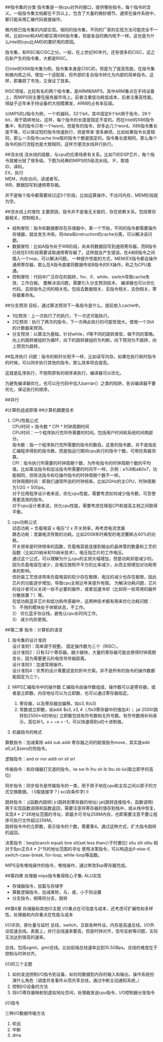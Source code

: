##指令集的分类
指令集是一块cpu对外的接口，提供哪些指令，每个指令的含义。一般指令集文档都在千页以上，包含了大量的微妙细节。通常在操作系统中，都只能采用汇编代码直接操作。

微内核已指令集的内部实现。相同的指令集，不同的厂家的实现方法可能完全不一样。比如Intel和AMD都实用X86指令集，但是各自的微内核不一样。这也是为什么Intel的cpu比AMD的要好用的原因。

指令集，有RISC和CISC之分。一般，在上世纪90年代，还有很多的CISC，这之后新产生的指令集，大都是RISC。

已Intel的X86指令集为例，指令集本身是CISC的，但是为了提高性能，在指令集和微内核之间，增加一个适配层，将外部的复杂指令转化为内部的简单指令。这样，即兼顾了市场，又保证了效率。

RISC领域，比较有名的两个指令集，是ARM和MIPS。其中ARM重点在手持设备上，而MIPS则主要在服务器市场上。前者注重低功耗低成本，后者注重高性能。得益于近年来手持设备的大规模爆发，ARM的占有率反超。

以MIPS的J指令为例，一个机器码，32个bit，其中固定6个bit用于指令，26个bit，用于跳转地址。这样，每个指令的长度是固定不变的。而在Intel的X86指令集中，有的指令只有一个lword，但是有的指令，却多达几个word。X86指令集长度不等，可以保证短的指令快速执行，但是带来 很多麻烦。比如如果指令长度相同，那么一次指令cache line取的指令个数是固定的。指令集长度相同，那么每个指令的执行流程也是大致相同，这样方便流水线并行执行。

##流水线
流水线的级数，与cpu的应用场景有关系。比如TI的DSP芯片，每个指令就被分层了很多级。下图为经典的MIPS的5级流水线。
IF，取值  
ID，译码，  
EX，执行  
MEM，内存访问，读或者写。  
WB，数据回写到通用寄存器。  

并不是每个指令都需要经过这5个阶段，比如运算操作，不访问内存，MEM阶段就为空。


##流水线上的冒险
主要原因，指令并不是毫无关联的，存在依赖关系。包括寄存器相关，控制相关。
* 结构冒险：指令和数据都存在存储器中，某一个节拍，不同的指令都需要操作存储器，就会发生冲突。将data和instruction的cache分离，可以解决该问题。
* 数据冒险：比如A指令处于WB阶段，尚未将数据回写到通用寄存器，而B指令已经在EX阶段需要读取通用寄存器了。这样就会产生错误。在A和B指令之间插入一个nop，可以解决问题。
                 一种提升性能的方式，MEM/EX指令都会操作通用寄存器，那么在A指令直接将数据传给B指令的EX操作。称之为CPU直通。
* 控制冒险：代码中广泛存在的跳转，for、if、while、switch导致cache失效，工作白做。
                 要解决该问题，需要引入分支预测技术。
编译器也可以优化代码，去除指令之间的相关性。包括去数据相关，去指令相关，去伪相关，寄存器重命名。

##分支预测
目标，通过算法预测下一条指令是什么，提前放入cache中。
* 1位预测：上一次执行了的执行，下一次还可能执行。
* 2位预测：执行了两次的指令，下一次再此执行的可能性很大。使用一个2bit的计数器来预测。
* 分支预测：以算法为基础，针对while，if等不同的跳转类型，做不同的策略。
                  向上的跳转被组织为循环，向下的跳转被组织为判断。向下预测为不跳转，向上预测为跳转。

##乱序执行
问题：指令的耗时长短不一样，比如读写内存。如果在执行耗时指令的时候，可以同步执行其他的指令，那么效率将会提高。

这就是乱序执行，不按照原有的顺序来执行。编译器可以优化。

为避免编译器优化，也可以在代码中加入barriar(）之类的陷阱，告诉编译器不要优化，保证执行的顺序。

##并行

#计算机组成原理
##计算机概要技术
1. CPU性能公式  
	CPU时间 = 指令数 * CPI * 时钟周期时间  
	CPU时间：一个程序执行完毕所需要的时间。包括用户时间和系统时间两部分。  
	指令数：指一个程序执行完所需要的指令的数目。这里的指令数，并不是指反汇编程序得到的指令数，而是指运行期间cpu执行的指令个数。可用仿真器测算。  
	CPI：指令执行所需要的时钟周期个数，为所有指令的时钟周期个数的平均值。比如乘法指令和加法指令所需要的时间不一样。示例：a%8和a&0x7，功能相同，但除法指令和位操作指令的时钟周期个数不一样。  
	时钟周期时间：即我们通常所说的时钟频率。比如2GHz的主CPU，时钟周期为1/2G = 500ps。  
	对于应用程序设计者来说，优化cpu性能，需要考虑如何减少指令数，可否使用更高效的指令。  
	对于cpu设计者来说，优化cpu性能，需要考虑在降低CPI和提高主频之间取得平衡。  

2. cpu功耗公式  
	动态功耗 = 负载电容 x 电压^2 x 开关频率，再考虑电流泄漏  
	静态功耗：泄漏电流导致的功耗。比如2008年时典型的电流蟹柳占40%的功耗。  
	开关频率是时钟频率的函数，负载电容是连接到输出的晶体管的数量和工艺的函数（比如20纳米和10纳米技术），电压指芯片的工作电压。  
	通过这个公式，可以理解为什么cpu的主频大幅增加，但是功耗却是减少的。因为负载电容在减少，且电压按照开平方的比率减少，从而主频增加对功耗带来的影响。  
	但封装工艺改进带来负载电容的较少存在极限，电压的减少也存在极限，因此芯片的功能逐步增加，导致cpu主频近年来提升有限。 
	为解决功耗问题，芯片的设计者可以关闭一些不必要的器件，或者加速冷却（比如将一些常用的器件分散放置？）等。  
	在低功耗蓝牙芯片和低功耗传感器中，这两种技术都有用来优化功耗问题：  
	1） 不用的模块处于休眠状态，不工作。  
	2） 优化蓝牙协议栈，避免让cpu长时间工作。  
	3） 减少内存使用。  

##第二章 指令：计算机的语言
1. 指令集的设计准则  
	设计准则1：简单源于规整。 固定操作数为三个（RISC）。  
	设计准则2：只有32个寄存器。越少越快，大量的寄存器可能会使得时钟周期变长，因为需要更元的电信号传输距离。  
	设计准则3：加速常用操作。  
	设计准则4：优秀的设计需要适宜的折中方案。并不是所有的指令的操作数都能固定为三个。  

2. MIPS汇编指令中的操作数
	汇编指令由操作数组成，操作数可以是寄存器，或者是立即数。内存地址可以为立即数，也可以通过寄存器指定。
	1) 寄存器，以及寄存器加偏移。如$s3, 8($s3)
	2) 常数或立即数，如addi $s3, $s3, 4（为$s3寄存器中的值加4）； jal 2500(跳转到2500*4的地址)
	立即数包括有符号数和无符号数。有符号数用补码表示。高位补1。x + ~x = -1，可以快速得到x的十进制值。

3. 机器指令的格式

算数指令：加减乘除 add sub addi
                 寄存器之间的赋值指令move，其实是add $a0,$a1,$zero的伪指令。

逻辑指令：and or nor addi ori sll srl 

传输指令：和存储器打交道的指令。lw sw  lh lhu sh lb lbu sb  lui(取立即字的高位)

同步指令：同步指令是传输指令的一类，用于原子地在cpu和主存之间以原子的方式交换数据。 l l(取链接字？)  sc(存条件字)
                  ll

跳转指令： j(函数内跳转) jr(跳转到寄存器的地址) jal(跳转连接指令，函数调用)   
		  用于实现函数调用和函数返回，需要注意将寄存器的值存到栈中，或从栈中恢复。  
		  实现4 * 2^26地址范围的寻址，即最大可寻址256M内存，也即需要注意不要让程序可执行文件超过256M。  
		  跳转指令中的立即数，表示指令的个数，需要乘4。通过这种方式，扩大指令跳转的返回。  

决策指令：beq(branch equal) bne slt(set less than小于时置位) sltu slti sltiu
		  相对于$pc正负4 * 2^15的地址范围的寻址
		  使用决策指令，可以构造出if-else-if, switch-case-break, for-loop, while-loop等函数。

MIPS没有堆栈操作的指令，堆栈操作，通过修改$sp寄存器完成。


##第四章  处理器
mips指令集得核心子集: ALU实现
* 存储器指令，加载与存储字
* 算数逻辑指令，加减乘除，与，或，小于则设置
* 分支指令，相等则分支，跳转

##第6章 存储器和其他IO主题
I/O重点在可信度与成本，还考虑可扩展性和多样性。处理器和内存重点在性能与成本

I/O评测，吞吐量与延时
总线，switch，互联各种外设，内存是高速总线，I/O外设低速总线。表面上，并行总线速率要高，但是时钟对齐，信号反射等问题，实际无法达到很高的速率。

总线，包括sgmii，gmii总线。比如前端总线速率达到10.5GBps。总线的难度在于控制与时钟对齐。

I/O的三个主题
1. 如何发送控制I/O指令到设备，如何将数据到内存的输入和输出，操作系统扮演什么角色（调度并发事件从而共享总线，通过中断主动通知系统，）
2. 控制I/O设备的方法
3. 将I/O寄存器映射到虚拟地址空间，处理器发送cpu指令，I/O控制器分发指令

I/O指令

三种I/O数据传输方法
1. 轮巡
2. 中断
3. dma





 


 


